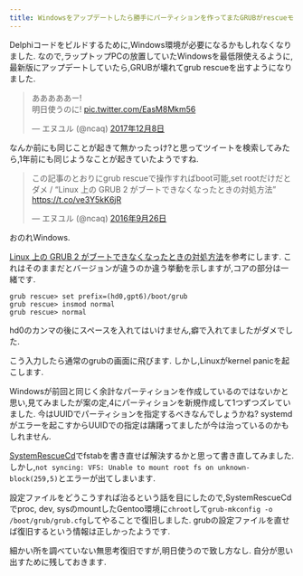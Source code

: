 ```yaml
---
title: Windowsをアップデートしたら勝手にパーティションを作ってまたGRUBがrescueモードになってしまったのでSystemRescueCdでchrootしてfstabを書き換えてgrub-mkconfigをやり直したら治りました
---
```


Delphiコードをビルドするために,Windows環境が必要になるかもしれなくなりました.
なので,ラップトップPCの放置していたWindowsを最低限使えるように,最新版にアップデートしていたら,GRUBが壊れてgrub rescueを出すようになりました.

<blockquote class="twitter-tweet" data-lang="ja"><p lang="ja" dir="ltr">あああああー!<br />明日使うのに! <a href="https://t.co/EasM8Mkm56">pic.twitter.com/EasM8Mkm56</a></p>&mdash; エヌユル (@ncaq) <a href="https://twitter.com/ncaq/status/939120816154853376?ref_src=twsrc%5Etfw">2017年12月8日</a></blockquote>

なんか前にも同じことが起きて無かったっけ?と思ってツイートを検索してみたら,1年前にも同じようなことが起きていたようですね.

<blockquote class="twitter-tweet" data-lang="ja"><p lang="ja" dir="ltr">この記事のとおりにgrub rescueで操作すればboot可能,set rootだけだとダメ / “Linux 上の GRUB 2 がブートできなくなったときの対処方法” <a href="https://t.co/ve3Y5kK6jR">https://t.co/ve3Y5kK6jR</a></p>&mdash; エヌユル (@ncaq) <a href="https://twitter.com/ncaq/status/780416221938225152?ref_src=twsrc%5Etfw">2016年9月26日</a></blockquote>

おのれWindows.

[Linux 上の GRUB 2 がブートできなくなったときの対処方法](https://jp.linux.com/news/linuxcom-exclusive/418274-lco20140625)を参考にします.
これはそのままだとバージョンが違うのか違う挙動を示しますが,コアの部分は一緒です.

~~~text
grub rescue> set prefix=(hd0,gpt6)/boot/grub
grub rescue> insmod normal
grub rescue> normal
~~~

hd0のカンマの後にスペースを入れてはいけません,癖で入れてましたがダメでした.

こう入力したら通常のgrubの画面に飛びます.
しかし,Linuxがkernel panicを起こします.

Windowsが前回と同じく余計なパーティションを作成しているのではないかと思い,見てみましたが案の定,4にパーティションを新規作成して1つずつズレていました.
今はUUIDでパーティションを指定するべきなんでしょうかね?
systemdがエラーを起こすからUUIDでの指定は躊躇ってましたが今は治っているのかもしれません.

[SystemRescueCd](http://www.system-rescue-cd.org/)でfstabを書き直せば解決するかと思って書き直してみました.
しかし,`not syncing: VFS: Unable to mount root fs on unknown-block(259,5)`とエラーが出てしまいます.

設定ファイルをどうこうすれば治るという話を目にしたので,SystemRescueCdでproc, dev, sysのmountしたGentoo環境に`chroot`して`grub-mkconfig -o /boot/grub/grub.cfg`してやることで復旧しました.
grubの設定ファイルを直せば復旧するという情報は正しかったようです.

細かい所を調べていない無思考復旧ですが,明日使うので致し方なし.
自分が思い出すために残しておきます.
